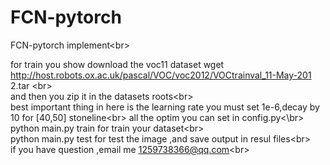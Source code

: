# FCN-pytorch
FCN-pytorch implement\<br>  

for train you show download the voc11 dataset  wget http://host.robots.ox.ac.uk/pascal/VOC/voc2012/VOCtrainval_11-May-201    2.tar
\<br>  
and then you zip it in the datasets roots\<br>  
best important thing in here is the learning rate you must set 1e-6,decay by 10 for [40,50] stoneline\<br>
all the optim you can set in config.py<\br>
python main.py train for train your dataset\<br>  
python main.py test for test the image ,and save output in resul files\<br>  
if you have question ,email me 1259738366@qq.com\<br>  
